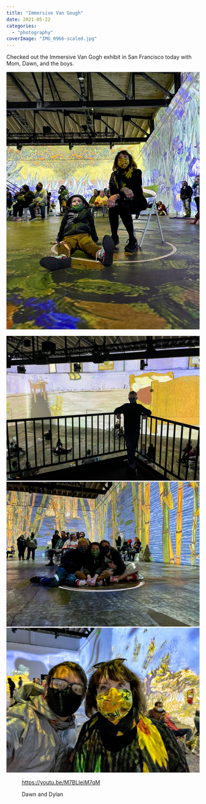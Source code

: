 ```yaml
---
title: "Immersive Van Gough"
date: 2021-05-22
categories: 
  - "photography"
coverImage: "IMG_0966-scaled.jpg"
---
```


Checked out the Immersive Van Gogh exhibit in San Francisco today with Mom, Dawn, and the boys.

![](images/IMG_0966-scaled.jpg?ssl=1)

![](images/IMG_0968-scaled.jpg?ssl=1)![](images/IMG_0963-scaled.jpg?ssl=1)![](images/IMG_0965-scaled.jpg?ssl=1)

<figure>

https://youtu.be/M7BLIeiM7qM

<figcaption>

Dawn and Dylan

</figcaption>

</figure>
